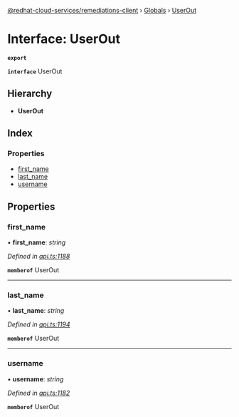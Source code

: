 [@redhat-cloud-services/remediations-client](../README.md) › [Globals](../globals.md) › [UserOut](userout.md)

# Interface: UserOut

**`export`** 

**`interface`** UserOut

## Hierarchy

* **UserOut**

## Index

### Properties

* [first_name](userout.md#first_name)
* [last_name](userout.md#last_name)
* [username](userout.md#username)

## Properties

###  first_name

• **first_name**: *string*

*Defined in [api.ts:1188](https://github.com/RedHatInsights/javascript-clients/blob/master/packages/remediations/api.ts#L1188)*

**`memberof`** UserOut

___

###  last_name

• **last_name**: *string*

*Defined in [api.ts:1194](https://github.com/RedHatInsights/javascript-clients/blob/master/packages/remediations/api.ts#L1194)*

**`memberof`** UserOut

___

###  username

• **username**: *string*

*Defined in [api.ts:1182](https://github.com/RedHatInsights/javascript-clients/blob/master/packages/remediations/api.ts#L1182)*

**`memberof`** UserOut
